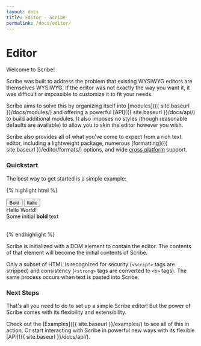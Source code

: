 ```yaml
---
layout: docs
title: Editor - Scribe
permalink: /docs/editor/
---
```


# Editor

Welcome to Scribe!

Scribe was built to address the problem that existing WYSIWYG editors are themselves WYSIWYG. If the editor was not exactly the way you want it, it was difficult or impossible to customize it to fit your needs.

Scribe aims to solve this by organizing itself into [modules]({{ site.baseurl }}/docs/modules/) and offering a powerful [API]({{ site.baseurl }}/docs/api/) to build additional modules. It also imposes no styles (though reasonable defaults are available) to allow you to skin the editor however you wish.

Scribe also provides all of what you've come to expect from a rich text editor, including a lightweight package, numerous [formatting]({{ site.baseurl }}/editor/formats/) options, and wide [cross platform](https://saucelabs.com/u/scribe) support.

### Quickstart

The best way to get started is a simple example:

{% highlight html %}
<!-- Create the toolbar container -->
<div id="toolbar">
  <button class="sc-bold">Bold</button>
  <button class="sc-italic">Italic</button>
</div>

<!-- Create the editor container -->
<div id="editor">
  <div>Hello World!</div>
  <div>
    <span>Some initial </span><b>bold</b></span> text</span>
  </div>
  <div><br /></div>
</div>

<!-- Include the Scribe library -->
<script src="http://stypi.github.io/scribe/js/scribe.js"></script>

<!-- Initialize Scribe editor -->
<script>
  var editor = new Scribe('#editor');
  editor.addModule('toolbar', { container: '#toolbar' });
</script>

{% endhighlight %}

Scribe is initialized with a DOM element to contain the editor. The contents of that element will become the initial contents of Scribe.

Only a subset of HTML is recognized for security (`<script>` tags are stripped) and consistency (`<strong>` tags are converted to `<b>` tags). The same process occurs when text is pasted into Scribe.

### Next Steps ###

That's all you need to do to set up a simple Scribe editor! But the power of Scribe comes with its flexibility and extensibility.

Check out the [Examples]({{ site.baseurl }}/examples/) to see all of this in action. Or start interacting with Scribe in powerful new ways with its flexible [API]({{ site.baseurl }}/docs/api/).
